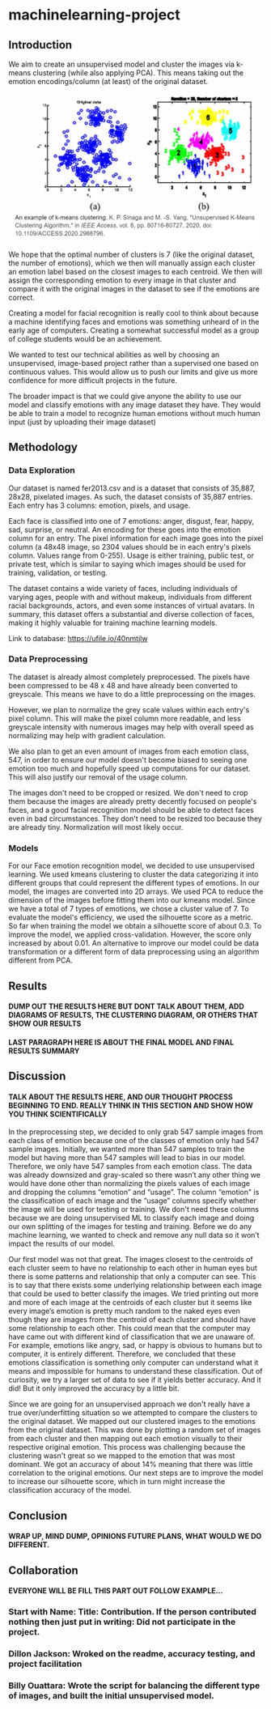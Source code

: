 # machinelearning-project

## Introduction

We aim to create an unsupervised model and cluster the images via k-means clustering (while also applying PCA). This means taking out the emotion encodings/column (at least) of the original dataset. 

![Kmeans Clustering](images/KmeansClustering.png)

We hope that the optimal number of clusters is 7 (like the original dataset, the number of emotions), which we then will manually assign each cluster an emotion label based on the closest images to each centroid. We then will assign the corresponding emotion to every image in that cluster and compare it with the original images in the dataset to see if the emotions are correct.

Creating a model for facial recognition is really cool to think about because a machine identifying faces and emotions was something unheard of in the early age of computers. Creating a somewhat successful model as a group of college students would be an achievement.

We wanted to test our technical abilities as well by choosing an unsupervised, image-based project rather than a supervised one based on continuous values. This would allow us to push our limits and give us more confidence for more difficult projects in the future.

The broader impact is that we could give anyone the ability to use our model and classify emotions with any image dataset they have. They would be able to train a model to recognize human emotions without much human input (just by uploading their image dataset)

## Methodology
### Data Exploration
Our dataset is named fer2013.csv and is a dataset that consists of 35,887, 28x28, pixelated images. As such, the dataset consists of 35,887 entries. Each entry has 3 columns: emotion, pixels, and usage. 

Each face is classified into one of 7 emotions: anger, disgust, fear, happy, sad, surprise, or neutral. An encoding for these goes into the emotion column for an entry. The pixel information for each image goes into the pixel column (a 48x48 image, so 2304 values should be in each entry's pixels column. Values range from 0-255). Usage is either training, public test, or private test, which is similar to saying which images should be used for training, validation, or testing.

The dataset contains a wide variety of faces, including individuals of varying ages, people with and without makeup, individuals from different racial backgrounds, actors, and even some instances of virtual avatars. In summary, this dataset offers a substantial and diverse collection of faces, making it highly valuable for training machine learning models.

Link to database: https://ufile.io/40nmtjlw

### Data Preprocessing
The dataset is already almost completely preprocessed. The pixels have been compressed to be 48 x 48 and have already been converted to greyscale. This means we have to do a little preprocessing on the images.

However, we plan to normalize the grey scale values within each entry's pixel column. This will make the pixel column more readable, and less greyscale intensity with numerous images may help with overall speed as normalizing may help with gradient calculation.

We also plan to get an even amount of images from each emotion class, 547, in order to ensure our model doesn't become biased to seeing one emotion too much and hopefully speed up computations for our dataset. This will also justify our removal of the usage column.

The images don't need to be cropped or resized. We don't need to crop them because the images are already pretty decently focused on people's faces, and a good facial recognition model should be able to detect faces even in bad circumstances. They don't need to be resized too because they are already tiny. Normalization will most likely occur. 

### Models
For our Face emotion recognition model, we decided to use unsupervised learning. We used kmeans clustering to cluster the data categorizing it into different groups that could represent the different types of emotions. In our model, the images are converted into 2D arrays. We used PCA to reduce the dimension of the images before fitting them into our kmeans model. Since we have a total of 7 types of emotions, we chose a cluster value of 7. To evaluate the model's efficiency, we used the silhouette score as a metric. So far when training the model we obtain a silhouette score of about 0.3. To improve the model, we applied cross-validation. However, the score only increased by about 0.01. An alternative to improve our model could be data transformation or a different form of data preprocessing using an algorithm different from PCA.

## Results
#### DUMP OUT THE RESULTS HERE BUT DONT TALK ABOUT THEM, ADD DIAGRAMS OF RESULTS, THE CLUSTERING DIAGRAM, OR OTHERS THAT SHOW OUR RESULTS
#### LAST PARAGRAPH HERE IS ABOUT THE FINAL MODEL AND FINAL RESULTS SUMMARY

## Discussion
#### TALK ABOUT THE RESULTS HERE, AND OUR THOUGHT PROCESS BEGINNING TO END. REALLY THINK IN THIS SECTION AND SHOW HOW YOU THINK SCIENTIFICALLY 
In the preprocessing step, we decided to only grab 547 sample images from each class of emotion because one of the classes of emotion only had 547 sample images. Initially, we wanted more than 547 samples to train the model but having more than 547 samples will lead to bias in our model. Therefore, we only have 547 samples from each emotion class. The data was already downsized and gray-scaled so there wasn’t any other thing we would have done other than normalizing the pixels values of each image and dropping the columns “emotion” and “usage”. The column “emotion" is the classification of each image and the “usage” columns specify whether the image will be used for testing or training. We don't need these columns because we are doing unsupervised ML to classify each image and doing our own splitting of the images for testing and training. Before we do any machine learning, we wanted to check and remove any null data so it won’t impact the results of our model. 

Our first model was not that great. The images closest to the centroids of each cluster seem to have no relationship to each other in human eyes but there is some patterns and relationship that only a computer can see. This is to say that there exists some underlying relationship between each image that could be used to better classify the images. We tried printing out more and more of each image at the centroids of each cluster but it seems like every image’s emotion is pretty much random to the naked eyes even though they are images from the centroid of each cluster and should have some relationship to each other. This could mean that the computer may have came out with different kind of classification that we are unaware of. For example, emotions like angry, sad, or happy is obvious to humans but to computer, it is entirely different. Therefore, we concluded that these emotions classification is something only computer can understand what it means and impossible for humans to understand these classification. Out of curiosity, we try a larger set of data to see if it yields better accuracy. And it did! But it only improved the accuracy by a little bit. 

Since we are going for an unsupervised approach we don't really have a true over/underfitting situation so we attempted to compare the clusters to the original dataset. We mapped out our clustered images to the emotions from the original dataset. This was done by plotting a random set of images from each cluster and then mapping out each emotion visually to their respective original emotion. This process was challenging because the clustering wasn't great so we mapped to the emotion that was most dominant. We got an accuracy of about 14% meaning that there was little correlation to the original emotions. Our next steps are to improve the model to increase our silhouette score, which in turn might increase the classification accuracy of the model.

## Conclusion
#### WRAP UP, MIND DUMP, OPINIONS FUTURE PLANS, WHAT WOULD WE DO DIFFERENT.

## Collaboration
#### EVERYONE WILL BE FILL THIS PART OUT FOLLOW EXAMPLE...
### Start with Name: Title: Contribution. If the person contributed nothing then just put in writing: Did not participate in the project.
### Dillon Jackson: Wroked on the readme, accuracy testing, and project facilitation 
### Billy Ouattara: Wrote the script for balancing the different type of images, and built the initial unsupervised model. 
